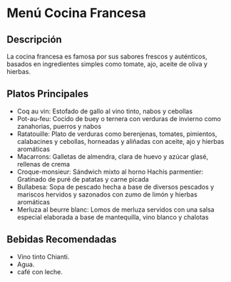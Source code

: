 # Menú Cocina Francesa

## Descripción
La cocina francesa es famosa por sus sabores frescos y auténticos, basados en ingredientes simples como tomate, ajo, aceite de oliva y hierbas.

## Platos Principales
- Coq au vin: Estofado de gallo al vino tinto, nabos y cebollas 
- Pot-au-feu: Cocido de buey o ternera con verduras de invierno como zanahorias, puerros y nabos 
- Ratatouille: Plato de verduras como berenjenas, tomates, pimientos, calabacines y cebollas, horneadas y aliñadas con aceite, ajo y hierbas aromáticas 
- Macarrons: Galletas de almendra, clara de huevo y azúcar glasé, rellenas de crema 
- Croque-monsieur: Sándwich mixto al horno 
Hachis parmentier: Gratinado de puré de patatas y carne picada 
- Bullabesa: Sopa de pescado hecha a base de diversos pescados y mariscos hervidos y sazonados con zumo de limón y hierbas aromáticas 
- Merluza al beurre blanc: Lomos de merluza servidos con una salsa especial elaborada a base de mantequilla, vino blanco y chalotas 

## Bebidas Recomendadas
- Vino tinto Chianti.
- Agua. 
- café con leche.
